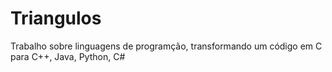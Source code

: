 # Triangulos

Trabalho sobre linguagens de programção, transformando um código em C para C++, Java, Python, C# 
